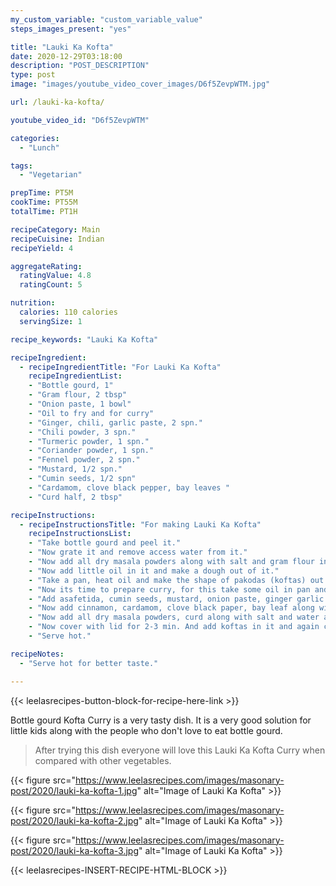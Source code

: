 ```yaml
---
my_custom_variable: "custom_variable_value"
steps_images_present: "yes"

title: "Lauki Ka Kofta"
date: 2020-12-29T03:18:00
description: "POST_DESCRIPTION"
type: post
image: "images/youtube_video_cover_images/D6f5ZevpWTM.jpg"

url: /lauki-ka-kofta/

youtube_video_id: "D6f5ZevpWTM"

categories: 
  - "Lunch"

tags:
  - "Vegetarian"

prepTime: PT5M
cookTime: PT55M
totalTime: PT1H

recipeCategory: Main
recipeCuisine: Indian
recipeYield: 4

aggregateRating:
  ratingValue: 4.8
  ratingCount: 5

nutrition:
  calories: 110 calories
  servingSize: 1

recipe_keywords: "Lauki Ka Kofta"

recipeIngredient:
  - recipeIngredientTitle: "For Lauki Ka Kofta"
    recipeIngredientList:
    - "Bottle gourd, 1" 
    - "Gram flour, 2 tbsp" 
    - "Onion paste, 1 bowl" 
    - "Oil to fry and for curry" 
    - "Ginger, chili, garlic paste, 2 spn." 
    - "Chili powder, 3 spn." 
    - "Turmeric powder, 1 spn." 
    - "Coriander powder, 1 spn." 
    - "Fennel powder, 2 spn." 
    - "Mustard, 1/2 spn." 
    - "Cumin seeds, 1/2 spn" 
    - "Cardamom, clove black pepper, bay leaves " 
    - "Curd half, 2 tbsp" 

recipeInstructions:
  - recipeInstructionsTitle: "For making Lauki Ka Kofta"
    recipeInstructionsList:
    - "Take bottle gourd and peel it." 
    - "Now grate it and remove access water from it." 
    - "Now add all dry masala powders along with salt and gram flour in grated bottle gourd." 
    - "Now add little oil in it and make a dough out of it." 
    - "Take a pan, heat oil and make the shape of pakodas (koftas) out of dough and fry it." 
    - "Now its time to prepare curry, for this take some oil in pan and heat it." 
    - "Add asafetida, cumin seeds, mustard, onion paste, ginger garlic green chilli paste and sote it." 
    - "Now add cinnamon, cardamom, clove black paper, bay leaf along with tomato paste and do sote." 
    - "Now add all dry masala powders, curd along with salt and water and saute." 
    - "Now cover with lid for 2-3 min. And add koftas in it and again cover it for 2-3 min." 
    - "Serve hot." 

recipeNotes:
  - "Serve hot for better taste." 

---
```


{{< leelasrecipes-button-block-for-recipe-here-link >}}

Bottle gourd Kofta Curry is a very tasty dish. It is a very good solution for little kids along with the people who don't love to eat bottle gourd. 

> After trying this dish everyone will love this Lauki Ka Kofta Curry when compared with other vegetables.


{{< figure src="https://www.leelasrecipes.com/images/masonary-post/2020/lauki-ka-kofta-1.jpg" alt="Image of Lauki Ka Kofta" >}}

{{< figure src="https://www.leelasrecipes.com/images/masonary-post/2020/lauki-ka-kofta-2.jpg" alt="Image of Lauki Ka Kofta" >}}

{{< figure src="https://www.leelasrecipes.com/images/masonary-post/2020/lauki-ka-kofta-3.jpg" alt="Image of Lauki Ka Kofta" >}}

{{< leelasrecipes-INSERT-RECIPE-HTML-BLOCK >}}

